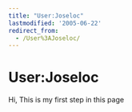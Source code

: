 ```yaml
---
title: "User:Joseloc"
lastmodified: '2005-06-22'
redirect_from:
  - /User%3AJoseloc/
---
```


User:Joseloc
============

Hi, This is my first step in this page

